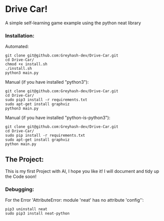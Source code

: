 # Drive Car!
A simple self-learning game example using the python neat library
### Installation:
Automated:
```
git clone git@github.com:Greyhash-dev/Drive-Car.git
cd Drive-Car/
chmod +x install.sh
./install.sh
python3 main.py
```
Manual (if you have installed "python3"):
```
git clone git@github.com:Greyhash-dev/Drive-Car.git
cd Drive-Car/
sudo pip3 install -r requirements.txt
sudo apt-get install graphviz
python3 main.py
```
Manual (if you have installed "python-is-python3"):
```
git clone git@github.com:Greyhash-dev/Drive-Car.git
cd Drive-Car/
sudo pip install -r requirements.txt
sudo apt-get install graphviz
python main.py
```
## The Project:
This is my first Project with AI, I hope you like it!
I will document and tidy up the Code soon!

### Debugging:
For the Error 'AttributeError: module 'neat' has no attribute 'config'':
```
pip3 uninstall neat
sudo pip3 install neat-python 
```
